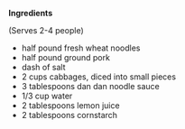 **Ingredients**

(Serves 2-4 people)

- half pound fresh wheat noodles
- half pound ground pork
- dash of salt
- 2 cups cabbages, diced into small pieces
- 3 tablespoons dan dan noodle sauce
- 1/3 cup water
- 2 tablespoons lemon juice
- 2 tablespoons cornstarch
